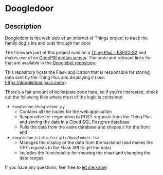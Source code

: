 # Doogledoor

## Description

Doogledoor is the web side of an Internet of Things project to track the family dog's ins and outs through her door.

The firmware part of this project runs on a [Thing Plus - ESP32-S2](https://www.sparkfun.com/products/17743) and makes use of an [OpenPIR motion sensor](https://www.sparkfun.com/products/13968). The code and relevant links for that are available in the [Dooglebot repository](https://github.com/jsulz/dooglebot).

This repository hosts the Flask application that is responsible for storing data sent by the Thing Plus and displaying it (see: https://doogledoor.jsulz.com/).

There's a fair amount of boilerplate code here, so if you're interested, check out the following files where most of the logic is contained:

- `doogledoor/doogledoor.py`
  - Contains all the routes for the web application
  - Responsible for responding to POST requests from the Thing Plus and storing the data in a Cloud SQL Postgres database
  - Pulls the data from the same database and shapes it for the front end
- `doogledoor/static/scripts/doogledoor.tsx`
  - Manages the display of the data from the backend (and makes the GET requests to the Flask API to get the data)
  - Includes the functionality for showing the chart and changing the date ranges

If you have any questions, feel free to [let me know](https://www.jsulz.com/contact/)!
